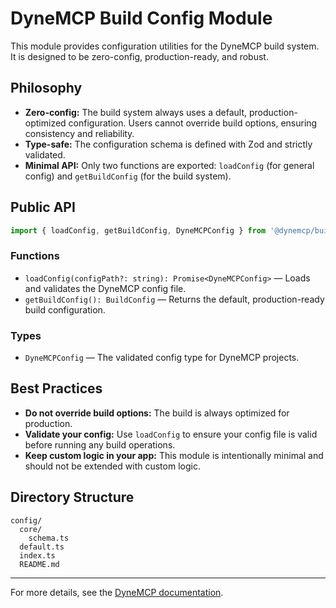 # DyneMCP Build Config Module

This module provides configuration utilities for the DyneMCP build system. It is designed to be zero-config, production-ready, and robust.

## Philosophy

- **Zero-config:** The build system always uses a default, production-optimized configuration. Users cannot override build options, ensuring consistency and reliability.
- **Type-safe:** The configuration schema is defined with Zod and strictly validated.
- **Minimal API:** Only two functions are exported: `loadConfig` (for general config) and `getBuildConfig` (for the build system).

## Public API

```ts
import { loadConfig, getBuildConfig, DyneMCPConfig } from '@dynemcp/build/config'
```

### Functions
- `loadConfig(configPath?: string): Promise<DyneMCPConfig>` — Loads and validates the DyneMCP config file.
- `getBuildConfig(): BuildConfig` — Returns the default, production-ready build configuration.

### Types
- `DyneMCPConfig` — The validated config type for DyneMCP projects.

## Best Practices
- **Do not override build options:** The build is always optimized for production.
- **Validate your config:** Use `loadConfig` to ensure your config file is valid before running any build operations.
- **Keep custom logic in your app:** This module is intentionally minimal and should not be extended with custom logic.

## Directory Structure

```
config/
  core/
    schema.ts
  default.ts
  index.ts
  README.md
```

---

For more details, see the [DyneMCP documentation](../../../../README.md). 